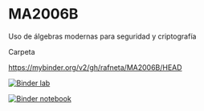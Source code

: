 # MA2006B
Uso de álgebras modernas para seguridad y criptografía


Carpeta

https://mybinder.org/v2/gh/rafneta/MA2006B/HEAD


[![Binder lab](https://mybinder.org/badge_logo.svg)](https://mybinder.org/v2/gh/rafneta/MA2006B/HEAD)

[![Binder notebook](https://mybinder.org/badge_logo.svg)](https://mybinder.org/v2/gh/rafneta/MA2006B/HEAD)

 
 
